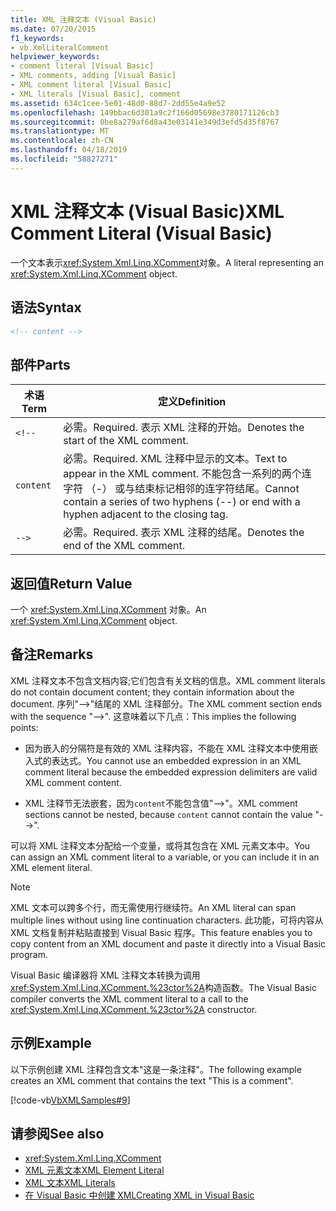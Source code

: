 ```yaml
---
title: XML 注释文本 (Visual Basic)
ms.date: 07/20/2015
f1_keywords:
- vb.XmlLiteralComment
helpviewer_keywords:
- comment literal [Visual Basic]
- XML comments, adding [Visual Basic]
- XML comment literal [Visual Basic]
- XML literals [Visual Basic], comment
ms.assetid: 634c1cee-5e01-48d0-88d7-2dd55e4a9e52
ms.openlocfilehash: 149bbac6d301a9c2f166d05698e3780171126cb3
ms.sourcegitcommit: 0be8a279af6d8a43e03141e349d3efd5d35f8767
ms.translationtype: MT
ms.contentlocale: zh-CN
ms.lasthandoff: 04/18/2019
ms.locfileid: "58827271"
---
```

# <a name="xml-comment-literal-visual-basic"></a><span data-ttu-id="adfb3-102">XML 注释文本 (Visual Basic)</span><span class="sxs-lookup"><span data-stu-id="adfb3-102">XML Comment Literal (Visual Basic)</span></span>
<span data-ttu-id="adfb3-103">一个文本表示<xref:System.Xml.Linq.XComment>对象。</span><span class="sxs-lookup"><span data-stu-id="adfb3-103">A literal representing an <xref:System.Xml.Linq.XComment> object.</span></span>  
  
## <a name="syntax"></a><span data-ttu-id="adfb3-104">语法</span><span class="sxs-lookup"><span data-stu-id="adfb3-104">Syntax</span></span>  
  
```xml  
<!-- content -->  
```  
  
## <a name="parts"></a><span data-ttu-id="adfb3-105">部件</span><span class="sxs-lookup"><span data-stu-id="adfb3-105">Parts</span></span>  
  
|<span data-ttu-id="adfb3-106">术语</span><span class="sxs-lookup"><span data-stu-id="adfb3-106">Term</span></span>|<span data-ttu-id="adfb3-107">定义</span><span class="sxs-lookup"><span data-stu-id="adfb3-107">Definition</span></span>|  
|---|---|  
|`<!--`|<span data-ttu-id="adfb3-108">必需。</span><span class="sxs-lookup"><span data-stu-id="adfb3-108">Required.</span></span> <span data-ttu-id="adfb3-109">表示 XML 注释的开始。</span><span class="sxs-lookup"><span data-stu-id="adfb3-109">Denotes the start of the XML comment.</span></span>|  
|`content`|<span data-ttu-id="adfb3-110">必需。</span><span class="sxs-lookup"><span data-stu-id="adfb3-110">Required.</span></span> <span data-ttu-id="adfb3-111">XML 注释中显示的文本。</span><span class="sxs-lookup"><span data-stu-id="adfb3-111">Text to appear in the XML comment.</span></span> <span data-ttu-id="adfb3-112">不能包含一系列的两个连字符 （-） 或与结束标记相邻的连字符结尾。</span><span class="sxs-lookup"><span data-stu-id="adfb3-112">Cannot contain a series of two hyphens (--) or end with a hyphen adjacent to the closing tag.</span></span>|  
|`-->`|<span data-ttu-id="adfb3-113">必需。</span><span class="sxs-lookup"><span data-stu-id="adfb3-113">Required.</span></span> <span data-ttu-id="adfb3-114">表示 XML 注释的结尾。</span><span class="sxs-lookup"><span data-stu-id="adfb3-114">Denotes the end of the XML comment.</span></span>|  
  
## <a name="return-value"></a><span data-ttu-id="adfb3-115">返回值</span><span class="sxs-lookup"><span data-stu-id="adfb3-115">Return Value</span></span>  
 <span data-ttu-id="adfb3-116">一个 <xref:System.Xml.Linq.XComment> 对象。</span><span class="sxs-lookup"><span data-stu-id="adfb3-116">An <xref:System.Xml.Linq.XComment> object.</span></span>  
  
## <a name="remarks"></a><span data-ttu-id="adfb3-117">备注</span><span class="sxs-lookup"><span data-stu-id="adfb3-117">Remarks</span></span>  
 <span data-ttu-id="adfb3-118">XML 注释文本不包含文档内容;它们包含有关文档的信息。</span><span class="sxs-lookup"><span data-stu-id="adfb3-118">XML comment literals do not contain document content; they contain information about the document.</span></span> <span data-ttu-id="adfb3-119">序列"-->"结尾的 XML 注释部分。</span><span class="sxs-lookup"><span data-stu-id="adfb3-119">The XML comment section ends with the sequence "-->".</span></span> <span data-ttu-id="adfb3-120">这意味着以下几点：</span><span class="sxs-lookup"><span data-stu-id="adfb3-120">This implies the following points:</span></span>  
  
-   <span data-ttu-id="adfb3-121">因为嵌入的分隔符是有效的 XML 注释内容，不能在 XML 注释文本中使用嵌入式的表达式。</span><span class="sxs-lookup"><span data-stu-id="adfb3-121">You cannot use an embedded expression in an XML comment literal because the embedded expression delimiters are valid XML comment content.</span></span>  
  
-   <span data-ttu-id="adfb3-122">XML 注释节无法嵌套，因为`content`不能包含值"-->"。</span><span class="sxs-lookup"><span data-stu-id="adfb3-122">XML comment sections cannot be nested, because `content` cannot contain the value "-->".</span></span>  
  
 <span data-ttu-id="adfb3-123">可以将 XML 注释文本分配给一个变量，或将其包含在 XML 元素文本中。</span><span class="sxs-lookup"><span data-stu-id="adfb3-123">You can assign an XML comment literal to a variable, or you can include it in an XML element literal.</span></span>  
  
> [!NOTE]
>  <span data-ttu-id="adfb3-124">XML 文本可以跨多个行，而无需使用行继续符。</span><span class="sxs-lookup"><span data-stu-id="adfb3-124">An XML literal can span multiple lines without using line continuation characters.</span></span> <span data-ttu-id="adfb3-125">此功能，可将内容从 XML 文档复制并粘贴直接到 Visual Basic 程序。</span><span class="sxs-lookup"><span data-stu-id="adfb3-125">This feature enables you to copy content from an XML document and paste it directly into a Visual Basic program.</span></span>  
  
 <span data-ttu-id="adfb3-126">Visual Basic 编译器将 XML 注释文本转换为调用<xref:System.Xml.Linq.XComment.%23ctor%2A>构造函数。</span><span class="sxs-lookup"><span data-stu-id="adfb3-126">The Visual Basic compiler converts the XML comment literal to a call to the <xref:System.Xml.Linq.XComment.%23ctor%2A> constructor.</span></span>  
  
## <a name="example"></a><span data-ttu-id="adfb3-127">示例</span><span class="sxs-lookup"><span data-stu-id="adfb3-127">Example</span></span>  
 <span data-ttu-id="adfb3-128">以下示例创建 XML 注释包含文本"这是一条注释"。</span><span class="sxs-lookup"><span data-stu-id="adfb3-128">The following example creates an XML comment that contains the text "This is a comment".</span></span>  
  
 [!code-vb[VbXMLSamples#9](~/samples/snippets/visualbasic/VS_Snippets_VBCSharp/VbXMLSamples/VB/XMLSamples4.vb#9)]  
  
## <a name="see-also"></a><span data-ttu-id="adfb3-129">请参阅</span><span class="sxs-lookup"><span data-stu-id="adfb3-129">See also</span></span>

- <xref:System.Xml.Linq.XComment>
- [<span data-ttu-id="adfb3-130">XML 元素文本</span><span class="sxs-lookup"><span data-stu-id="adfb3-130">XML Element Literal</span></span>](../../../visual-basic/language-reference/xml-literals/xml-element-literal.md)
- [<span data-ttu-id="adfb3-131">XML 文本</span><span class="sxs-lookup"><span data-stu-id="adfb3-131">XML Literals</span></span>](../../../visual-basic/language-reference/xml-literals/index.md)
- [<span data-ttu-id="adfb3-132">在 Visual Basic 中创建 XML</span><span class="sxs-lookup"><span data-stu-id="adfb3-132">Creating XML in Visual Basic</span></span>](../../../visual-basic/programming-guide/language-features/xml/creating-xml.md)
